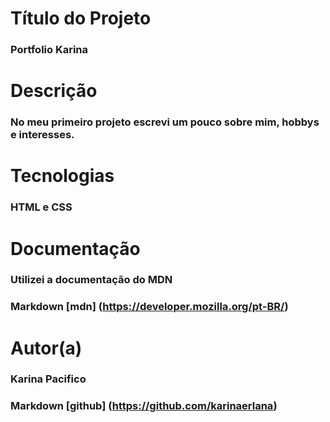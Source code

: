 # Título do Projeto


### Portfolio Karina


# Descrição


### No meu primeiro projeto escrevi um pouco sobre mim, hobbys e interesses.


# Tecnologias


### HTML e CSS


# Documentação


### Utilizei a documentação do MDN
### Markdown [mdn] (https://developer.mozilla.org/pt-BR/)

# Autor(a)

### Karina Pacifico
### Markdown [github] (https://github.com/karinaerlana)
